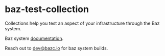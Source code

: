 # baz-test-collection
Collections help you test an aspect of your infrastructure through the Baz system.

Baz system [documentation](https://docs.bazc.io/).

Reach out to dev@bazc.io for baz system builds.
